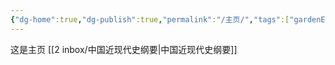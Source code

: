 ```yaml
---
{"dg-home":true,"dg-publish":true,"permalink":"/主页/","tags":["gardenEntry"],"dgPassFrontmatter":true}
---
```


这是主页
[[2 inbox/中国近现代史纲要\|中国近现代史纲要]]